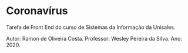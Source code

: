 # Coronavírus

 Tarefa de Front End do curso de Sistemas da Informação da Unisales. 

 Autor: Ramon de Oliveira Costa.
 Professor: Wesley Pereira da Silva.
 Ano: 2020.